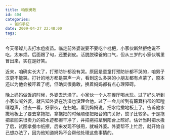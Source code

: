```yaml
---
title: 咱很勇敢
id: 404
categories:
  - 爸妈手记
date: 2009-04-27 22:48:00
tags:
---
```


今天带璨儿去打水痘疫苗。临走前外婆说要不要吃个枇杷，小家伙断然拒绝说不吃，太麻烦。后面跟了句，还要剥皮。活脱脱璨爸的口气，但从三岁的小家伙嘴里冒出来，实在是好笑。

近来，咱确实长大了，打预防针都没有哭。原因是童童打预防针都不哭的，咱男子汉更不能哭。打针的地方都是哭声一片，看到这么多哭的小朋友都有点蒙了，原本还以为他会被吓着了呢，但确实很勇敢，换着妈妈都有点心理障碍。

晚上妈妈做饭的时候，外婆去洗澡了。小家伙一个人在餐厅喝水玩。过了好久听到小家伙喊外婆，就告知外婆在洗澡也没理会他。过了一会儿听到有簸箕扫帚的哐嘡哐嘡声，过去一看，好家伙，在扫地。看到妈妈说，把水给撒地板上了。告诉他水撒地板上了要去拿拖把，拿拖把的时候顺便把阳台的门关好，蚊子比较多。于是拖把拿回来很卖力的把水迹都擦干净了，并把拖把拿到阳台上晾好。估计当时把水撒了后，试图拿餐巾纸擦，后来发现不够用，就喊外婆。外婆帮不上忙后，就开始自己想办法了，因为他知道妈妈不会帮他处理这些事情的。